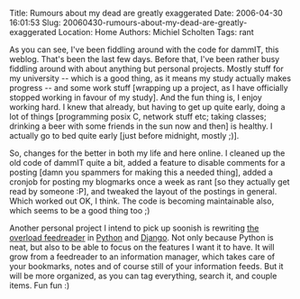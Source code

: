 Title: Rumours about my dead are greatly exaggerated
Date: 2006-04-30 16:01:53
Slug: 20060430-rumours-about-my-dead-are-greatly-exaggerated
Location: Home
Authors: Michiel Scholten
Tags: rant

<p>As you can see, I've been fiddling around with the code for dammIT, this weblog. That's been the last few days. Before that, I've been rather busy fiddling around with about anything but personal projects. Mostly stuff for my university -- which is a good thing, as it means my study actually makes progress -- and some work stuff [wrapping up a project, as I have officially stopped working in favour of my study]. And the fun thing is, I enjoy working hard. I knew that already, but having to get up quite early, doing a lot of things [programming posix C, network stuff etc; taking classes; drinking a beer with some friends in the sun now and then] is healthy. I actually go to bed quite early [just before midnight, mostly ;)].</p>

<p>So, changes for the better in both my life and here online. I cleaned up the old code of dammIT quite a bit, added a feature to disable comments for a posting [damn you spammers for making this a needed thing], added a cronjob for posting my blogmarks once a week as rant [so they actually get read by someone :P], and tweaked the layout of the postings in general. Which worked out OK, I think. The code is becoming maintainable also, which seems to be a good thing too ;)</p>

<p>Another personal project I intend to pick up soonish is rewriting <a href="https://overload.aquariusoft.org/">the overload feedreader</a> in <a href="http://www.python.org/">Python</a> and <a href="http://www.djangoproject.com/">Django</a>. Not only because Python is neat, but also to be able to focus on the features I want it to have. It will grow from a feedreader to an information manager, which takes care of your bookmarks, notes and of course still of your information feeds. But it will be more organized, as you can tag everything, search it, and couple items. Fun fun :)</p>